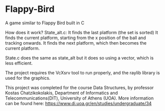 # Flappy-Bird
A game similar to Flappy Bird built in C

How does it work? 
State_alt.c: 
It finds the last platform (the set is sorted)
It finds the current platform, starting from the x position of the ball and tracking onwards.
It finds the next platform, which then becomes the current platform.

State.c does the same as state_alt but it does so using a vector, which is less efficient.

The project requires the VcXsrv tool to run properly, and the raylib library is used for the graphics.

This project was completed for the course Data Structures, by professor Kostas Chatzikokolakis, Department of Informatics and Telecommunications(DIT), University of Athens (UOA). More information can be found here: https://www.di.uoa.gr/en/studies/undergraduate/34
